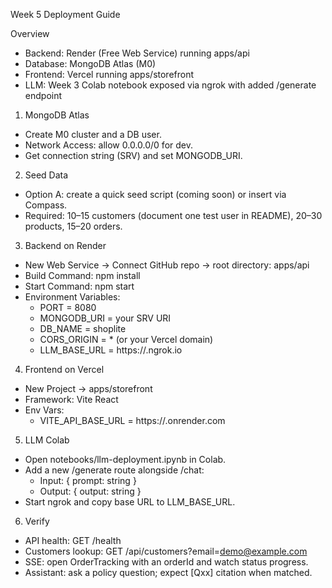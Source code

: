 Week 5 Deployment Guide

Overview
- Backend: Render (Free Web Service) running apps/api
- Database: MongoDB Atlas (M0)
- Frontend: Vercel running apps/storefront
- LLM: Week 3 Colab notebook exposed via ngrok with added /generate endpoint

1) MongoDB Atlas
- Create M0 cluster and a DB user.
- Network Access: allow 0.0.0.0/0 for dev.
- Get connection string (SRV) and set MONGODB_URI.

2) Seed Data
- Option A: create a quick seed script (coming soon) or insert via Compass.
- Required: 10–15 customers (document one test user in README), 20–30 products, 15–20 orders.

3) Backend on Render
- New Web Service → Connect GitHub repo → root directory: apps/api
- Build Command: npm install
- Start Command: npm start
- Environment Variables:
  - PORT = 8080
  - MONGODB_URI = your SRV URI
  - DB_NAME = shoplite
  - CORS_ORIGIN = * (or your Vercel domain)
  - LLM_BASE_URL = https://<your-ngrok-subdomain>.ngrok.io

4) Frontend on Vercel
- New Project → apps/storefront
- Framework: Vite React
- Env Vars:
  - VITE_API_BASE_URL = https://<your-render-service>.onrender.com

5) LLM Colab
- Open notebooks/llm-deployment.ipynb in Colab.
- Add a new /generate route alongside /chat:
  - Input: { prompt: string }
  - Output: { output: string }
- Start ngrok and copy base URL to LLM_BASE_URL.

6) Verify
- API health: GET /health
- Customers lookup: GET /api/customers?email=demo@example.com
- SSE: open OrderTracking with an orderId and watch status progress.
- Assistant: ask a policy question; expect [Qxx] citation when matched.

